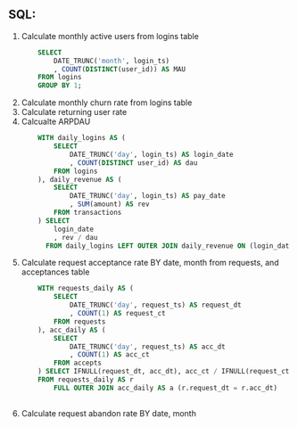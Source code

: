 ## SQL:
1. Calculate monthly active users from logins table
    ```sql
        SELECT 
            DATE_TRUNC('month', login_ts)
            , COUNT(DISTINCT(user_id)) AS MAU
        FROM logins
        GROUP BY 1;
    ```
2. Calculate monthly churn rate from logins table
3. Calculate returning user rate
4. Calcualte ARPDAU
    ```sql
        WITH daily_logins AS (
            SELECT 
                DATE_TRUNC('day', login_ts) AS login_date
                , COUNT(DISTINCT user_id) AS dau
            FROM logins            
        ), daily_revenue AS (
            SELECT 
                DATE_TRUNC('day', login_ts) AS pay_date
                , SUM(amount) AS rev
            FROM transactions
        ) SELECT 
            login_date
            , rev / dau
          FROM daily_logins LEFT OUTER JOIN daily_revenue ON (login_date = pay_date)
    ```
5. Calculate request acceptance rate BY date, month from requests, and acceptances table
    ```sql
        WITH requests_daily AS (
            SELECT 
                DATE_TRUNC('day', request_ts) AS request_dt
                , COUNT(1) AS request_ct
            FROM requests
        ), acc_daily AS (
            SELECT
                DATE_TRUNC('day', request_ts) AS acc_dt
                , COUNT(1) AS acc_ct
            FROM accepts
        ) SELECT IFNULL(request_dt, acc_dt), acc_ct / IFNULL(request_ct, 1)
        FROM requests_daily AS r 
            FULL OUTER JOIN acc_daily AS a (r.request_dt = r.acc_dt)
        
    ```
6. Calculate request abandon rate BY date, month
